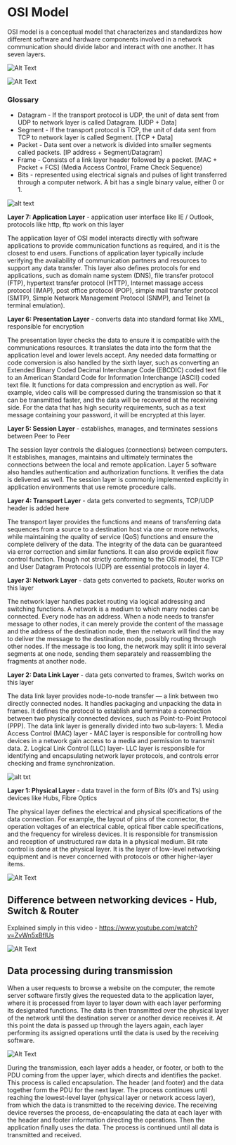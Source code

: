 # OSI Model 
OSI model is a conceptual model that characterizes and standardizes how different software and hardware components involved in a network communication should divide labor and interact with one another. It has seven layers.

![Alt Text](/images/osi-model.jpg)

![Alt Text](/images/layer-protocols.jpg)

### Glossary
* Datagram - If the transport protocol is UDP, the unit of data sent from UDP to network layer is called Datagram. [UDP + Data]
* Segment - If the transport protocol is TCP, the unit of data sent from TCP to network layer is called Segment. [TCP + Data]
* Packet - Data sent over a network is divided into smaller segments called packets. [IP address + Segment/Datagram]
* Frame - Consists of a link layer header followed by a packet. [MAC + Packet + FCS] (Media Access Control, Frame Check Sequence)
* Bits - represented using electrical signals and pulses of light transferred through a computer network. A bit has a single binary value, either 0 or 1.

![alt text](/images/frame-packet-segment.jpg)

**Layer 7: Application Layer** - application user interface like IE / Outlook, protocols like http, ftp work on this layer

The application layer of OSI model interacts directly with software applications to provide communication functions as required, and it is the closest to end users. Functions of application layer typically include verifying the availability of communication partners and resources to support any data transfer. This layer also defines protocols for end applications, such as domain name system (DNS), file transfer protocol (FTP), hypertext transfer protocol (HTTP), Internet massage access protocol (IMAP), post office protocol (POP), simple mail transfer protocol (SMTP), Simple Network Management Protocol (SNMP), and Telnet (a terminal emulation).

**Layer 6: Presentation Layer** - converts data into standard format like XML, responsible for encryption

The presentation layer checks the data to ensure it is compatible with the communications resources. It translates the data into the form that the application level and lower levels accept. Any needed data formatting or code conversion is also handled by the sixth layer, such as converting an Extended Binary Coded Decimal Interchange Code (EBCDIC) coded text file to an American Standard Code for Information Interchange (ASCII) coded text file. It functions for data compression and encryption as well. For example, video calls will be compressed during the transmission so that it can be transmitted faster, and the data will be recovered at the receiving side. For the data that has high security requirements, such as a text message containing your password, it will be encrypted at this layer.

**Layer 5: Session Layer** - establishes, manages, and terminates sessions between Peer to Peer

The session layer controls the dialogues (connections) between computers. It establishes, manages, maintains and ultimately terminates the connections between the local and remote application. Layer 5 software also handles authentication and authorization functions. It verifies the data is delivered as well. The session layer is commonly implemented explicitly in application environments that use remote procedure calls.

**Layer 4: Transport Layer** - data gets converted to segments, TCP/UDP header is added here

The transport layer provides the functions and means of transferring data sequences from a source to a destination host via one or more networks, while maintaining the quality of service (QoS) functions and ensure the complete delivery of the data. The integrity of the data can be guaranteed via error correction and similar functions. It can also provide explicit flow control function. Though not strictly conforming to the OSI model, the TCP and User Datagram Protocols (UDP) are essential protocols in layer 4.

**Layer 3: Network Layer** - data gets converted to packets, Router works on this layer

The network layer handles packet routing via logical addressing and switching functions. A network is a medium to which many nodes can be connected. Every node has an address. When a node needs to transfer message to other nodes, it can merely provide the content of the massage and the address of the destination node, then the network will find the way to deliver the message to the destination node, possibly routing through other nodes. If the message is too long, the network may split it into several segments at one node, sending them separately and reassembling the fragments at another node.

**Layer 2: Data Link Layer** - data gets converted to frames, Switch works on this layer

The data link layer provides node-to-node transfer — a link between two directly connected nodes. It handles packaging and unpacking the data in frames. It defines the protocol to establish and terminate a connection between two physically connected devices, such as Point-to-Point Protocol (PPP). The data link layer is generally divided into two sub-layers:
    1. Media Access Control (MAC) layer - MAC layer is responsible for controlling how devices in a network gain access to a media and permission to transmit data. 2. Logical Link Control (LLC) layer- LLC layer is responsible for identifying and encapsulating network layer protocols, and controls error checking and frame synchronization.

![alt txt](/images/data-link-layer.png)

**Layer 1: Physical Layer** - data travel in the form of Bits (0’s and 1’s) using devices like Hubs, Fibre Optics

The physical layer defines the electrical and physical specifications of the data connection. For example, the layout of pins of the connector, the operation voltages of an electrical cable, optical fiber cable specifications, and the frequency for wireless devices. It is responsible for transmission and reception of unstructured raw data in a physical medium. Bit rate control is done at the physical layer. It is the layer of low-level networking equipment and is never concerned with protocols or other higher-layer items.

![Alt Text](/images/signal-to-bits.png)

## Difference between networking devices - Hub, Switch & Router

Explained simply in this video - https://www.youtube.com/watch?v=ZvWn5xBflUs

![Alt Text](/images/hub-switch-router.jpg)

## Data processing during transmission
When a user requests to browse a website on the computer, the remote server software firstly gives the requested data to the application layer, where it is processed from layer to layer down with each layer performing its designated functions. The data is then transmitted over the physical layer of the network until the destination server or another device receives it. At this point the data is passed up through the layers again, each layer performing its assigned operations until the data is used by the receiving software.

![Alt Text](/images/data-processing-in-OSI.jpg)

During the transmission, each layer adds a header, or footer, or both to the PDU coming from the upper layer, which directs and identifies the packet. This process is called encapsulation. The header (and footer) and the data together form the PDU for the next layer. The process continues until reaching the lowest-level layer (physical layer or network access layer), from which the data is transmitted to the receiving device. The receiving device reverses the process, de-encapsulating the data at each layer with the header and footer information directing the operations. Then the application finally uses the data. The process is continued until all data is transmitted and received.
